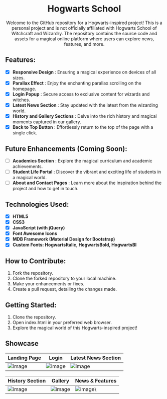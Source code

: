 <h1 align="center">
  Hogwarts School
</h1>
<p align="center">
  Welcome to the GitHub repository for a Hogwarts-inspired project! This is a personal project and is not officially affiliated with Hogwarts School of Witchcraft and Wizardry. The repository contains the source code and assets for a magical online platform where users can explore news, features, and more.
</p>

## Features:
- [x] **Responsive Design** : Ensuring a magical experience on devices of all sizes.
- [x] **Parallax Effect** : Enjoy the enchanting parallax scrolling on the homepage.
- [x] **Login Popup** : Secure access to exclusive content for wizards and witches.
- [x] **Latest News Section** : Stay updated with the latest from the wizarding world.
- [x] **History and Gallery Sections** : Delve into the rich history and magical moments captured in our gallery.
- [x] **Back to Top Button** : Effortlessly return to the top of the page with a single click.

## Future Enhancements (Coming Soon):
- [ ] **Academics Section** : Explore the magical curriculum and academic achievements.
- [ ] **Student Life Portal** : Discover the vibrant and exciting life of students in a magical world.
- [ ] **About and Contact Pages** : Learn more about the inspiration behind the project and how to get in touch.

## Technologies Used:
- [x] **HTML5**
- [x] **CSS3**
- [x] **JavaScript (with jQuery)**
- [x] **Font Awesome Icons**
- [x] **MDB Framework (Material Design for Bootstrap)**
- [x] **Custom Fonts: HogwartsItalic, HogwartsBold, HogwartsBI**

## How to Contribute:
1. Fork the repository.
2. Clone the forked repository to your local machine.
4. Make your enhancements or fixes.
5. Create a pull request, detailing the changes made.

## Getting Started:
1. Clone the repository.
2. Open index.html in your preferred web browser.
3. Explore the magical world of this Hogwarts-inspired project!

## Showcase
|Landing Page|Login|Latest News Section|
|--|--|--|
|![image](https://github.com/aniindyta/Hogwarts-School/assets/87638112/dd6e11c0-7825-41d6-b895-66e959971734)|![image](https://github.com/aniindyta/Hogwarts-School/assets/87638112/7fc7ccf8-b966-40ea-8293-f8d00270cd0a)|![image](https://github.com/aniindyta/Hogwarts-School/assets/87638112/5167e367-0418-47a6-8d69-61cb1c88b649)|

|History Section|Gallery|News & Features|
|--|--|--|
|![image](https://github.com/aniindyta/Hogwarts-School/assets/87638112/941a0ec8-f679-4c6f-abfd-77a08d3ea529)|![image](https://github.com/aniindyta/Hogwarts-School/assets/87638112/5cdfda67-ff8c-4226-909d-17494f83c353)|![image](https://github.com/aniindyta/Hogwarts-School/assets/87638112/e9b3d22d-ab79-4dbd-8fd7-a2095f4d0a30)\
